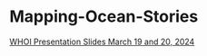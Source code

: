 # Mapping-Ocean-Stories

[WHOI Presentation Slides March 19 and 20, 2024](slides/mapping_ocean_stories.html)
